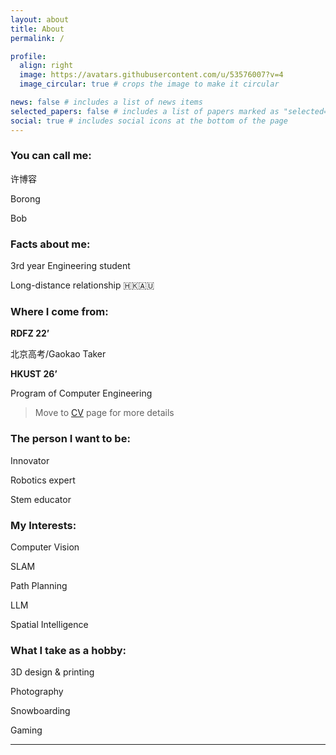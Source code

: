 ```yaml
---
layout: about
title: About
permalink: /

profile:
  align: right
  image: https://avatars.githubusercontent.com/u/53576007?v=4
  image_circular: true # crops the image to make it circular

news: false # includes a list of news items
selected_papers: false # includes a list of papers marked as "selected={true}"
social: true # includes social icons at the bottom of the page
---
```


### **You can call me:**

许博容

Borong

Bob

### **Facts about me:**

3rd year Engineering student

Long-distance relationship 🇭🇰🇦🇺

### **Where I come from:**

**RDFZ 22’**

北京高考/Gaokao Taker

**HKUST 26’**

Program of Computer Engineering

> Move to [CV](https://boring180.github.io/cv/) page for more details

### **The person I want to be:**

Innovator

Robotics expert

Stem educator

### **My Interests:**

Computer Vision

SLAM

Path Planning

LLM

Spatial Intelligence

### **What I take as a hobby:**

3D design & printing

Photography

Snowboarding

Gaming

---

<div class="hidden-elements">
<style>
  .hidden-elements * {display: none;}
</style>
<script type="text/javascript" id="clustrmaps" src="//clustrmaps.com/map_v2.js?d=liXiRh1tmkqJ_50UBF8odTmAU8ZqlBWVweZ4WPyQN8s"></script>
</div>
